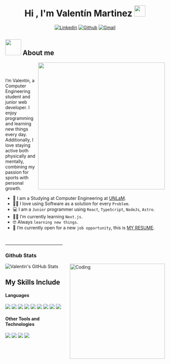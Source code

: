 <h1 align="center">Hi , I'm Valentín Martinez <img src="https://media.giphy.com/media/hvRJCLFzcasrR4ia7z/giphy.gif" width="35"></h1>

<p align="center">
  <a href="https://www.linkedin.com/in/valentin-martinez-370279234/"><img alt="Linkedin" title="Valentin Martinez Linkedin" src="https://img.shields.io/badge/LinkedIn-0077B5?style=for-the-badge&logo=linkedin&logoColor=white"></a>
  <a href="https://github.com/Valenmar03"><img alt="Github" title="Jaydeep Yadav Github" src="https://img.shields.io/badge/GitHub-100000?style=for-the-badge&logo=github&logoColor=white"></a>
  <a href="mailto:valenmrtnz8@gmail.com"><img alt="Gmail" title="Valentin Martinez Gmail" src="https://img.shields.io/badge/Gmail-D14836?style=for-the-badge&logo=gmail&logoColor=white"></a>
 </p>

## <picture><img src = "https://github.com/7oSkaaa/7oSkaaa/blob/main/Images/about_me.gif?raw=true" width = 50px></picture> About me

<picture> <img align="right" src="https://github.com/7oSkaaa/7oSkaaa/blob/main/Images/Right_Side.gif?raw=true" width = 400px></picture>

<br><br>

I’m Valentín, a Computer Engineering student and junior web developer. I enjoy programming and learning new things every day. Additionally, I love staying active both physically and mentally, combining my passion for sports with personal growth.

- :school: I am a Studying at Computer Engineering at [UNLaM](https://www.unlam.edu.ar/).
- :technologist: I love using Software as a solution for every `Problem`.
- :computer: I am a `Junior` programmer using `React`, `TypeScript`, `NodeJs`, `Astro`.
- :student: I’m currently learning `Next.js`.
- :nerd_face: Always `learning new things`.
- :thinking: I’m currently open for a new `job opportunity`, this is <a href="https://drive.google.com/uc?export=download&id=1lbGGx5PEMatsnWNfpzSz2KOOuHAELfkl" target="_blank">MY RESUME</a>. <!-- :boom: You can visit [MY WEBSITE](https://cutt.ly/Ahmed_Hossam_Website).-->
<br>

<hr width="36%" >

<h3>Github Stats</h3>
<img align="right" alt="Coding" width="300" src="https://cdn.dribbble.com/users/1277312/screenshots/14733298/media/39b1045e593737587dd60e42c8422d1f.gif" />

![Valentin's GitHub Stats](https://github-readme-stats.vercel.app/api?username=valenmar03&show_icons=true&theme=tokyonight)

## My Skills Include

<h4> Languages </h4>
<span> 
  <img src="https://img.shields.io/badge/HTML5-E34F26?style=for-the-badge&logo=html5&logoColor=white">
  <img src="https://img.shields.io/badge/tailwindcss-%2338B2AC.svg?style=for-the-badge&logo=tailwind-css&logoColor=white">
  <img src="https://img.shields.io/badge/JavaScript-F7DF1E?style=for-the-badge&logo=javascript&logoColor=black">
  <img src="https://img.shields.io/badge/astro-%232C2052.svg?style=for-the-badge&logo=astro&logoColor=white">
  <img src="https://img.shields.io/badge/express.js-%23404d59.svg?style=for-the-badge&logo=express&logoColor=%2361DAFB">
  <img src="https://img.shields.io/badge/node.js-6DA55F?style=for-the-badge&logo=node.js&logoColor=white">
  <img src= "https://img.shields.io/badge/typescript-%23007ACC.svg?style=for-the-badge&logo=typescript&logoColor=white">
  <img src= "https://img.shields.io/badge/react-%2320232a.svg?style=for-the-badge&logo=react&logoColor=%2361DAFB">
<img src="https://img.shields.io/badge/.NET-5C2D91?style=for-the-badge&logo=.net&logoColor=white">
 


</span>



</span>

<h4> Other Tools and Technologies </h4>
<span>
  <img src="https://img.shields.io/badge/Git-F05032?style=for-the-badge&logo=git&logoColor=white">
  <img src="https://img.shields.io/badge/jira-%230A0FFF.svg?style=for-the-badge&logo=jira&logoColor=white">
  <img src="https://img.shields.io/badge/MongoDB-%234ea94b.svg?style=for-the-badge&logo=mongodb&logoColor=white">
  <img src="https://img.shields.io/badge/Microsoft%20SQL%20Server-CC2927?style=for-the-badge&logo=microsoft%20sql%20server&logoColor=white">
  




</span>


<!--
<h3>My GitHub Stats</h3>
<img align="right" alt="Coding" width="300" src="https://cdn.dribbble.com/users/1277312/screenshots/14733298/media/39b1045e593737587dd60e42c8422d1f.gif" >

![Valentin's GitHub Stats](https://github-readme-stats.vercel.app/api?username=valenmar03&show_icons=true&theme=tokyonight)
-->
<br>

<!--
**Valenmar03/Valenmar03** is a ✨ _special_ ✨ repository because its `README.md` (this file) appears on your GitHub profile.

Here are some ideas to get you started:

- 🔭 I’m currently working on ...
- 🌱 I’m currently learning ...
- 👯 I’m looking to collaborate on ...
- 🤔 I’m looking for help with ...
- 💬 Ask me about ...
- 📫 How to reach me: ...
- 😄 Pronouns: ...
- ⚡ Fun fact: ...
-->
